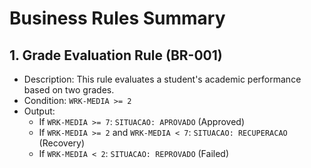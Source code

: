 # Business Rules Summary

## 1. Grade Evaluation Rule (BR-001)
* Description: This rule evaluates a student's academic performance based on two grades.
* Condition: `WRK-MEDIA >= 2`
* Output:
	* If `WRK-MEDIA >= 7`: `SITUACAO: APROVADO` (Approved)
	* If `WRK-MEDIA >= 2` and `WRK-MEDIA < 7`: `SITUACAO: RECUPERACAO` (Recovery)
	* If `WRK-MEDIA < 2`: `SITUACAO: REPROVADO` (Failed)